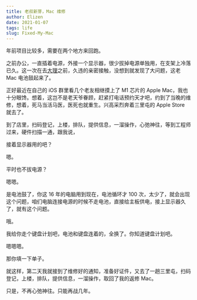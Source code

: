 ```yaml
--- 
title: 老叔新芽，Mac 维修
author: Elizen
date: 2021-01-07
tags: life
slug: Fixed-My-Mac
---
```


年前项目比较多，需要在两个地方来回跑。

之前办公，一直插着电源，外接一个显示器，很少拔掉电源单独用，在支架上冷落已久。这一次在去[大理](https://elizen.me/photos/2020-da-li/)之前，久违的亲密接触，没想到就发现了大问题，这老 Mac 电池鼓起来了。

正好最近在自己的 iOS 群里看几个老友相继摸上了 M1 芯片的 Apple Mac，我也十分眼馋。想着，这岂不是老天爷眷顾，赶紧打电话预约天才吧，约到了当晚的维修，想着，死马当活马医，医死也就重生。兴高采烈奔着三里屯的 Apple Store 就去了。

到了店里，扫码登记，上楼，排队，提供信息，一溜操作，心弛神往，等到工程师过来，硬件扫描一通，跟我说，

接着显示器用的吧？

嗯。

平时也不拔电源？

嗯嗯。

是电池鼓了，你这 16 年的电脑用到现在，电池循环才 100 次，太少了，就会出现这个问题，咱们电脑连接电源的时候不走电池，直接给主板供电，接上显示器久了，就有这个问题。

哦。

我给你走个键盘计划吧，电池和键盘连着的，全换了。你知道键盘计划吧。

嗯嗯嗯。

那你填一下单子。

就这样，第二天我就接到了维修好的通知，准备好证件，又去了一趟三里屯，扫码登记，上楼，排队，提供信息，一溜操作，取回了我的返修 Mac。

只是，不再心弛神往。只能再战几年。